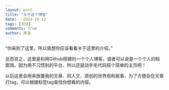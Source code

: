 ```yaml
---
layout: post
title: "关于这个博客"
date:   2024-10-12
tags: [测试]
comments: true
author: 黑落
---
```


“你来到了这里，所以我想你应该看看关于这里的介绍。”

<!-- more -->

总而言之，这里是利用Github搭建的一个个人博客，或者可以说是一个个人的档案馆。因为用不习惯别的平台，所以还是动手毛代码搭个简单的主页吧！

以后这里会用来放置我的文章、同人文、原创的世界观和故事，为了方便会在文章打tag，可以根据标签tag查找你想看的内容。
